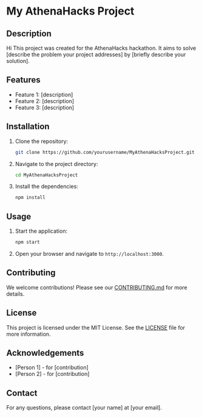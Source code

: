 # My AthenaHacks Project

## Description

Hi
This project was created for the AthenaHacks hackathon. It aims to solve [describe the problem your project addresses] by [briefly describe your solution].

## Features

- Feature 1: [description]
- Feature 2: [description]
- Feature 3: [description]

## Installation

1. Clone the repository:
   ```bash
   git clone https://github.com/yourusername/MyAthenaHacksProject.git
   ```
2. Navigate to the project directory:
   ```bash
   cd MyAthenaHacksProject
   ```
3. Install the dependencies:
   ```bash
   npm install
   ```

## Usage

1. Start the application:
   ```bash
   npm start
   ```
2. Open your browser and navigate to `http://localhost:3000`.

## Contributing

We welcome contributions! Please see our [CONTRIBUTING.md](CONTRIBUTING.md) for more details.

## License

This project is licensed under the MIT License. See the [LICENSE](LICENSE) file for more information.

## Acknowledgements

- [Person 1] - for [contribution]
- [Person 2] - for [contribution]

## Contact

For any questions, please contact [your name] at [your email].
